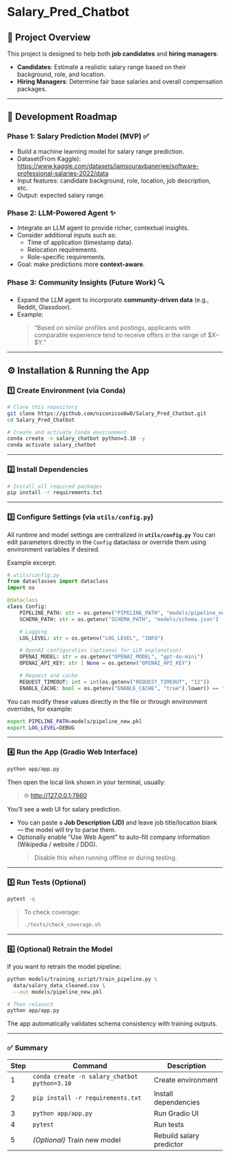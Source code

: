 # Salary_Pred_Chatbot

## 🚀 Project Overview

This project is designed to help both **job candidates** and **hiring managers**:

* **Candidates**: Estimate a realistic salary range based on their background, role, and location.
* **Hiring Managers**: Determine fair base salaries and overall compensation packages.

---

## 📌 Development Roadmap

### **Phase 1: Salary Prediction Model (MVP)** ✅

* Build a machine learning model for salary range prediction.
* Dataset(From Kaggle): https://www.kaggle.com/datasets/iamsouravbanerjee/software-professional-salaries-2022/data
* Input features: candidate background, role, location, job description, etc.
* Output: expected salary range.

### **Phase 2: LLM-Powered Agent** ✨

* Integrate an LLM agent to provide richer, contextual insights.
* Consider additional inputs such as:
  * Time of application (timestamp data).
  * Relocation requirements.
  * Role-specific requirements.
* Goal: make predictions more **context-aware**.

### **Phase 3: Community Insights (Future Work)** 🔍

* Expand the LLM agent to incorporate **community-driven data** (e.g., Reddit, Glassdoor).
* Example:
  > “Based on similar profiles and postings, applicants with comparable experience tend to receive offers in the range of \$X–\$Y.”

---

## ⚙️ Installation & Running the App

### 1️⃣ Create Environment (via Conda)

```bash
# Clone this repository
git clone https://github.com/niconicoo0w0/Salary_Pred_Chatbot.git
cd Salary_Pred_Chatbot

# Create and activate Conda environment
conda create -n salary_chatbot python=3.10 -y
conda activate salary_chatbot
```
---

### 2️⃣ Install Dependencies

```bash
# Install all required packages
pip install -r requirements.txt
```
---

### 3️⃣ Configure Settings (via `utils/config.py`)

All runtime and model settings are centralized in **`utils/config.py`**
You can edit parameters directly in the `Config` dataclass or override them using environment variables if desired.

Example excerpt:

```python
# utils/config.py
from dataclasses import dataclass
import os

@dataclass
class Config:
    PIPELINE_PATH: str = os.getenv("PIPELINE_PATH", "models/pipeline_new.pkl")
    SCHEMA_PATH: str = os.getenv("SCHEMA_PATH", "models/schema.json")

    # Logging
    LOG_LEVEL: str = os.getenv("LOG_LEVEL", "INFO")

    # OpenAI configuration (optional for LLM explanation)
    OPENAI_MODEL: str = os.getenv("OPENAI_MODEL", "gpt-4o-mini")
    OPENAI_API_KEY: str | None = os.getenv("OPENAI_API_KEY")

    # Request and cache
    REQUEST_TIMEOUT: int = int(os.getenv("REQUEST_TIMEOUT", "12"))
    ENABLE_CACHE: bool = os.getenv("ENABLE_CACHE", "true").lower() == "true"
```

You can modify these values directly in the file or through environment overrides, for example:

```bash
export PIPELINE_PATH=models/pipeline_new.pkl
export LOG_LEVEL=DEBUG
```

---

### 4️⃣ Run the App (Gradio Web Interface)

```bash
python app/app.py
```

Then open the local link shown in your terminal, usually:

> 🌐 http://127.0.0.1:7860

You’ll see a web UI for salary prediction.

- You can paste a **Job Description (JD)** and leave job title/location blank — the model will try to parse them.  
- Optionally enable “Use Web Agent” to auto-fill company information (Wikipedia / website / DDG).  
  > Disable this when running offline or during testing.
---

### 5️⃣ Run Tests (Optional)

```bash
pytest -q
```

> To check coverage:
> ```bash
> ./tests/check_coverage.sh
> ```

---

### 6️⃣ (Optional) Retrain the Model

If you want to retrain the model pipeline:

```bash
python models/training_script/train_pipeline.py \
  data/salary_data_cleaned.csv \
  --out models/pipeline_new.pkl 

# Then relaunch
python app/app.py
```

The app automatically validates schema consistency with training outputs.

---

### ✅ Summary

| Step | Command | Description |
|------|----------|--------------|
| 1 | `conda create -n salary_chatbot python=3.10` | Create environment |
| 2 | `pip install -r requirements.txt` | Install dependencies |
| 3 | `python app/app.py` | Run Gradio UI |
| 4 | `pytest` | Run tests |
| 5 | *(Optional)* Train new model | Rebuild salary predictor |
